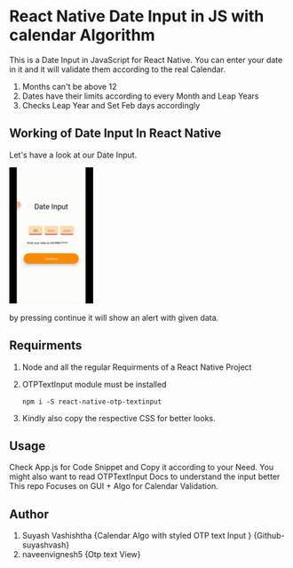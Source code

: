 # React Native Date Input in JS with calendar Algorithm

This is a Date Input in JavaScript for React Native. You can enter your date in it and it 
will validate them according to the real Calendar. 

1. Months can't be above 12
2. Dates have their limits according to every Month and Leap Years
3. Checks Leap Year and Set Feb days accordingly 

## Working of Date Input In React Native

Let's have a look at our Date Input.

<img src="demo.gif" width="30%" height="30%" />

by pressing continue it will show an alert with given data.

## Requirments 

1. Node and all the regular Requirments of a React Native Project
2. OTPTextInput module must be installed

    ```
    npm i -S react-native-otp-textinput
    ```

3. Kindly also copy the respective CSS for better looks.

## Usage

Check App.js for Code Snippet and Copy it according to your Need.
You might also want to read OTPTextInput Docs to understand the input better
This repo Focuses on GUI + Algo for Calendar Validation. 


## Author

1. Suyash Vashishtha {Calendar Algo with styled OTP text Input }  {Github- suyashvash}
2. naveenvignesh5 {Otp text View}
